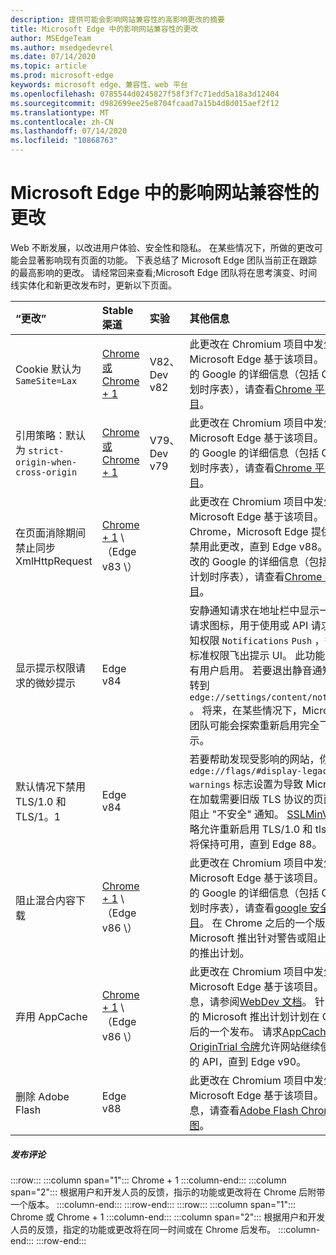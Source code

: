 ```yaml
---
description: 提供可能会影响网站兼容性的高影响更改的摘要
title: Microsoft Edge 中的影响网站兼容性的更改
author: MSEdgeTeam
ms.author: msedgedevrel
ms.date: 07/14/2020
ms.topic: article
ms.prod: microsoft-edge
keywords: microsoft edge、兼容性、web 平台
ms.openlocfilehash: 0785544d0245827f58f3f7c71edd5a18a3d12404
ms.sourcegitcommit: d982699ee25e8704fcaad7a15b4d8d015aef2f12
ms.translationtype: MT
ms.contentlocale: zh-CN
ms.lasthandoff: 07/14/2020
ms.locfileid: "10868763"
---
```

# Microsoft Edge 中的影响网站兼容性的更改  

Web 不断发展，以改进用户体验、安全性和隐私。  在某些情况下，所做的更改可能会显著影响现有页面的功能。  下表总结了 Microsoft Edge 团队当前正在跟踪的最高影响的更改。  请经常回来查看;Microsoft Edge 团队将在思考演变、时间线实体化和新更改发布时，更新以下页面。  

| “更改” | Stable 渠道 | 实验 | 其他信息 |  
|:--- |:--- |:--- |:--- |
| Cookie 默认为 `SameSite=Lax` | [Chrome 或 Chrome + 1](#release-comments)  | V82、Dev v82 | 此更改在 Chromium 项目中发生，Microsoft Edge 基于该项目。  有关此更改的 Google 的详细信息（包括 Google 的计划时序表），请查看[Chrome 平台状态条目][ChromePlatformStatus5088147346030592]。  |  
| 引用策略：默认为 `strict-origin-when-cross-origin` | [Chrome 或 Chrome + 1](#release-comments)  | V79、Dev v79 | 此更改在 Chromium 项目中发生，Microsoft Edge 基于该项目。  有关此更改的 Google 的详细信息（包括 Google 的计划时序表），请查看[Chrome 平台状态条目][ChromePlatformStatus6251880185331712]。  |  
| 在页面消除期间禁止同步 XmlHttpRequest | [Chrome + 1](#release-comments) \ （Edge v83 \） |  | 此更改在 Chromium 项目中发生，Microsoft Edge 基于该项目。  匹配的 Chrome，Microsoft Edge 提供组策略以禁用此更改，直到 Edge v88。  有关此更改的 Google 的详细信息（包括 Google 的计划时序表），请查看[Chrome 平台状态条目][ChromePlatformStatus4664843055398912]。  |  
| 显示提示权限请求的微妙提示 | Edge v84 |  | 安静通知请求在地址栏中显示一个微妙的请求图标，用于使用或 API 请求的网站通知权限 `Notifications` `Push` ，替换完整或标准权限飞出提示 UI。  此功能当前已为所有用户启用。  若要退出静音通知请求，请转到 `edge://settings/content/notifications` 。  将来，在某些情况下，Microsoft Edge 团队可能会探索重新启用完全飞出通知提示。  |  
| 默认情况下禁用 TLS/1.0 和 TLS/1。1 | Edge v84 |  | 若要帮助发现受影响的网站，你可以将该 `edge://flags/#display-legacy-tls-warnings` 标志设置为导致 Microsoft Edge 在加载需要旧版 TLS 协议的页面时显示非阻止 "不安全" 通知。  [SSLMinVersion][DeployedEdgePoliciesSSLMinVersion]组策略允许重新启用 TLS/1.0 和 tls/1.1;该策略将保持可用，直到 Edge 88。  |  
| 阻止混合内容下载 | [Chrome + 1](#release-comments) \ （Edge v86 \）  |  | 此更改在 Chromium 项目中发生，Microsoft Edge 基于该项目。  有关此更改的 Google 的详细信息（包括 Google 的计划时序表），请查看[google 安全博客条目][GoogleBlogSecurity20200206]。  在 Chrome 之后的一个版本计划中，Microsoft 推出针对警告或阻止的文件类型的推出计划。  |  
| 弃用 AppCache | [Chrome + 1](#release-comments) \ （Edge v86 \）  |  | 此更改在 Chromium 项目中发生，Microsoft Edge 基于该项目。  有关详细信息，请参阅[WebDev 文档][WebDevAppCacheRemoval]。  针对 "弃用" 的 Microsoft 推出计划计划在 Chrome 之后的一个发布。  请求[AppCache OriginTrial 令牌][AppCacheOriginTrial]允许网站继续使用已弃用的 API，直到 Edge v90。  |  
| 删除 Adobe Flash | Edge v88  |  | 此更改在 Chromium 项目中发生，Microsoft Edge 基于该项目。  有关详细信息，请查看[Adobe Flash Chromium 路线图][ChromiumFlashRoadmapSupportRemoved]。  | 
##### 发布评论  

:::row:::
   :::column span="1":::
      Chrome + 1
   :::column-end:::
   :::column span="2":::
      根据用户和开发人员的反馈，指示的功能或更改将在 Chrome 后附带一个版本。
   :::column-end:::
:::row-end:::
:::row:::
   :::column span="1":::
      Chrome 或 Chrome + 1
   :::column-end:::
   :::column span="2":::
      根据用户和开发人员的反馈，指定的功能或更改将在同一时间或在 Chrome 后发布。
   :::column-end:::
:::row-end:::

<!-- links -->  

[DeployedEdgePoliciesSSLMinVersion]: /deployedge/microsoft-edge-policies#sslversionmin "SSLVersionMin-Microsoft Edge-政策 |Microsoft 文档"  

[ChromePlatformStatus4664843055398912]: https://www.chromestatus.com/feature/4664843055398912 "在页面消除 JavaScript | 中不允许同步 XHRChrome 平台状态"  
[ChromePlatformStatus5088147346030592]: https://www.chromestatus.com/feature/5088147346030592 "Cookies 默认为 SameSite = 不严格 |Chrome 平台状态"  
[ChromePlatformStatus6251880185331712]: https://www.chromestatus.com/feature/6251880185331712 "引用策略：默认为严格的原始时间-跨线 |Chrome 平台状态"  

[ChromiumFlashRoadmapSupportRemoved]: https://www.chromium.org/flash-roadmap#TOC-Flash-Support-Removed-from-Chromium-Target:-Chrome-88---Jan-2021- "从 Chromium 中删除的 Flash 支持（目标： Chrome 88 +-Jan 2021）-Flash 路线图 |Chromium 项目"  

[GoogleBlogSecurity20200206]: https://security.googleblog.com/2020/02/protecting-users-from-insecure_6.html "保护用户不受 Google Chrome-Google Online 安全博客中的不安全下载" 

[WebDevAppCacheRemoval]: https://web.dev/appcache-removal/ "AppCache 删除"
[AppCacheOriginTrial]: https://developers.chrome.com/origintrials/#/view_trial/1776670052997660673 "AppCache OriginTrial 令牌"
